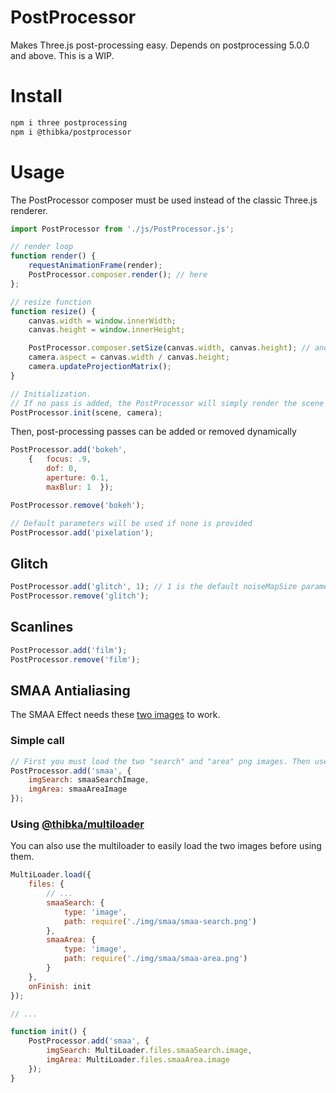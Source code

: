 # PostProcessor

Makes Three.js post-processing easy.
Depends on postprocessing 5.0.0 and above.
This is a WIP.

# Install
```bash
npm i three postprocessing
npm i @thibka/postprocessor
```

# Usage

The PostProcessor composer must be used instead of the classic Three.js renderer.

```javascript
import PostProcessor from './js/PostProcessor.js';

// render loop
function render() {
    requestAnimationFrame(render);
    PostProcessor.composer.render(); // here
};

// resize function
function resize() {
    canvas.width = window.innerWidth;
    canvas.height = window.innerHeight;

    PostProcessor.composer.setSize(canvas.width, canvas.height); // and here
    camera.aspect = canvas.width / canvas.height;
    camera.updateProjectionMatrix();
}

// Initialization.
// If no pass is added, the PostProcessor will simply render the scene with no effect.
PostProcessor.init(scene, camera);
```

Then, post-processing passes can be added or removed dynamically

```javascript    
PostProcessor.add('bokeh', 
    {   focus: .9, 
        dof: 0, 
        aperture: 0.1, 
        maxBlur: 1  });

PostProcessor.remove('bokeh');

// Default parameters will be used if none is provided
PostProcessor.add('pixelation');
```

## Glitch
```javascript 
PostProcessor.add('glitch', 1); // 1 is the default noiseMapSize parameter
PostProcessor.remove('glitch');
```

## Scanlines
```javascript 
PostProcessor.add('film');
PostProcessor.remove('film');
```

## SMAA Antialiasing

The SMAA Effect needs these [two images](smaa.zip) to work.

### Simple call
```javascript
// First you must load the two "search" and "area" png images. Then use them this way:
PostProcessor.add('smaa', {
    imgSearch: smaaSearchImage,
    imgArea: smaaAreaImage
});
```

### Using [@thibka/multiloader](https://www.npmjs.com/package/@thibka/multiloader)
You can also use the multiloader to easily load the two images before using them.
```javascript
MultiLoader.load({
    files: {
        // ...
        smaaSearch: { 
            type: 'image', 
            path: require('./img/smaa/smaa-search.png')
        },
        smaaArea: { 
            type: 'image',
            path: require('./img/smaa/smaa-area.png')
        }
    },
    onFinish: init
});

// ...

function init() {
    PostProcessor.add('smaa', {
        imgSearch: MultiLoader.files.smaaSearch.image,
        imgArea: MultiLoader.files.smaaArea.image
    });
}
```
